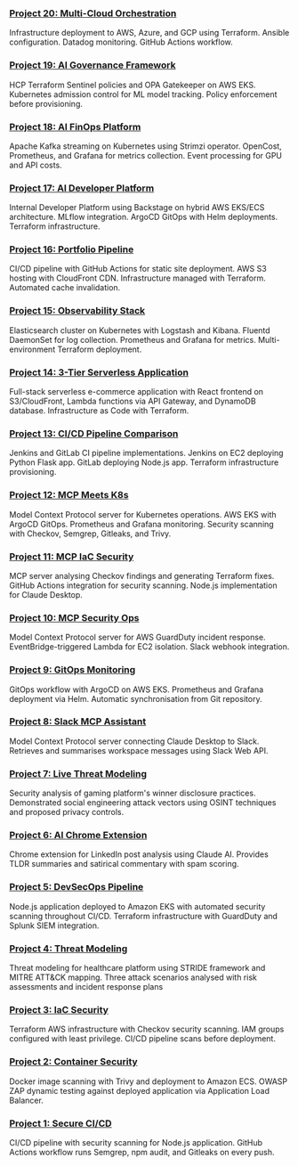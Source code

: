 ### [Project 20: Multi-Cloud Orchestration](https://github.com/nfroze/Project-20-Multi-Cloud-Orchestration)
Infrastructure deployment to AWS, Azure, and GCP using Terraform. Ansible configuration. Datadog monitoring. GitHub Actions workflow.

### [Project 19: AI Governance Framework](https://github.com/nfroze/Project-19-AI-Governance-Framework)
HCP Terraform Sentinel policies and OPA Gatekeeper on AWS EKS. Kubernetes admission control for ML model tracking. Policy enforcement before provisioning.

### [Project 18: AI FinOps Platform](https://github.com/nfroze/Project-18-AI-FinOps-Platform)
Apache Kafka streaming on Kubernetes using Strimzi operator. OpenCost, Prometheus, and Grafana for metrics collection. Event processing for GPU and API costs.

### [Project 17: AI Developer Platform](https://github.com/nfroze/Project-17-AI-Developer-Platform)
Internal Developer Platform using Backstage on hybrid AWS EKS/ECS architecture. MLflow integration. ArgoCD GitOps with Helm deployments. Terraform infrastructure.

### [Project 16: Portfolio Pipeline](https://github.com/nfroze/Project-16-Portfolio-Pipeline)
CI/CD pipeline with GitHub Actions for static site deployment. AWS S3 hosting with CloudFront CDN. Infrastructure managed with Terraform. Automated cache invalidation.

### [Project 15: Observability Stack](https://github.com/nfroze/Project-15-Observability-Stack)
Elasticsearch cluster on Kubernetes with Logstash and Kibana. Fluentd DaemonSet for log collection. Prometheus and Grafana for metrics. Multi-environment Terraform deployment.

### [Project 14: 3-Tier Serverless Application](https://github.com/nfroze/Project-14-3-Tier-Serverless-Application)
Full-stack serverless e-commerce application with React frontend on S3/CloudFront, Lambda functions via API Gateway, and DynamoDB database. Infrastructure as Code with Terraform.

### [Project 13: CI/CD Pipeline Comparison](https://github.com/nfroze/Project-13-CI-CD-Pipeline-Comparison)
Jenkins and GitLab CI pipeline implementations. Jenkins on EC2 deploying Python Flask app. GitLab deploying Node.js app. Terraform infrastructure provisioning.

### [Project 12: MCP Meets K8s](https://github.com/nfroze/Project-12-MCP-Meets-K8s)
Model Context Protocol server for Kubernetes operations. AWS EKS with ArgoCD GitOps. Prometheus and Grafana monitoring. Security scanning with Checkov, Semgrep, Gitleaks, and Trivy.

### [Project 11: MCP IaC Security](https://github.com/nfroze/Project-11-MCP-IaC-Security)
MCP server analysing Checkov findings and generating Terraform fixes. GitHub Actions integration for security scanning. Node.js implementation for Claude Desktop.

### [Project 10: MCP Security Ops](https://github.com/nfroze/Project-10-MCP-Security-Ops)
Model Context Protocol server for AWS GuardDuty incident response. EventBridge-triggered Lambda for EC2 isolation. Slack webhook integration.

### [Project 9: GitOps Monitoring](https://github.com/nfroze/Project-9-GitOps-ArgoCD-Monitoring)
GitOps workflow with ArgoCD on AWS EKS. Prometheus and Grafana deployment via Helm. Automatic synchronisation from Git repository.

### [Project 8: Slack MCP Assistant](https://github.com/nfroze/Project-8-Slack-MCP-Assistant)
Model Context Protocol server connecting Claude Desktop to Slack. Retrieves and summarises workspace messages using Slack Web API.

### [Project 7: Live Threat Modeling](https://github.com/nfroze/Project-7-Live-Threat-Modeling)
Security analysis of gaming platform's winner disclosure practices. Demonstrated social engineering attack vectors using OSINT techniques and proposed privacy controls.

### [Project 6: AI Chrome Extension](https://github.com/nfroze/Project-6-AI-Chrome-Extension)
Chrome extension for LinkedIn post analysis using Claude AI. Provides TLDR summaries and satirical commentary with spam scoring.

### [Project 5: DevSecOps Pipeline](https://github.com/nfroze/Project-5-DevSecOps-Pipeline)
Node.js application deployed to Amazon EKS with automated security scanning throughout CI/CD. Terraform infrastructure with GuardDuty and Splunk SIEM integration.

### [Project 4: Threat Modeling](https://github.com/nfroze/Project-4-Threat-Modeling)
Threat modeling for healthcare platform using STRIDE framework and MITRE ATT&CK mapping. Three attack scenarios analysed with risk assessments and incident response plans

### [Project 3: IaC Security](https://github.com/nfroze/Project-3-IaC-Security)
Terraform AWS infrastructure with Checkov security scanning. IAM groups configured with least privilege. CI/CD pipeline scans before deployment.

### [Project 2: Container Security](https://github.com/nfroze/Project-2-Container-Security)
Docker image scanning with Trivy and deployment to Amazon ECS. OWASP ZAP dynamic testing against deployed application via Application Load Balancer.

### [Project 1: Secure CI/CD](https://github.com/nfroze/Project-1-Secure-CI-CD)
CI/CD pipeline with security scanning for Node.js application. GitHub Actions workflow runs Semgrep, npm audit, and Gitleaks on every push.